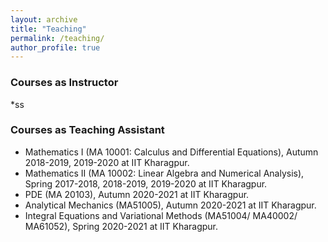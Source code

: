 ```yaml
---
layout: archive
title: "Teaching"
permalink: /teaching/
author_profile: true
---
```


<h3>Courses as Instructor</h3>
*ss


<h3>Courses as Teaching Assistant</h3>

*  Mathematics I (MA 10001: Calculus and Differential Equations), Autumn 2018-2019, 2019-2020 at IIT Kharagpur.
*  Mathematics II (MA 10002: Linear Algebra and Numerical Analysis), Spring 2017-2018, 2018-2019, 2019-2020 at IIT Kharagpur.
*  PDE (MA 20103), Autumn 2020-2021 at IIT Kharagpur.
*  Analytical Mechanics (MA51005), Autumn 2020-2021 at IIT Kharagpur.
*  Integral Equations and Variational Methods (MA51004/ MA40002/ MA61052), Spring 2020-2021 at IIT Kharagpur.
